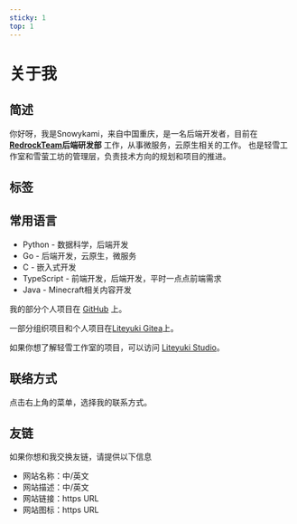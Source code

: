 ```yaml
---
sticky: 1
top: 1
---
```


# 关于我

## 简述
你好呀，我是Snowykami，来自中国重庆，是一名后端开发者，目前在 **[RedrockTeam](https://redrock.team)后端研发部** 工作，从事微服务，云原生相关的工作。
也是轻雪工作室和雪萤工坊的管理层，负责技术方向的规划和项目的推进。

## 标签
<TagsBar />

## 常用语言
- Python - 数据科学，后端开发
- Go - 后端开发，云原生，微服务
- C - 嵌入式开发
- TypeScript - 前端开发，后端开发，平时一点点前端需求
- Java - Minecraft相关内容开发

我的部分个人项目在 [GitHub](https://github.com/snowykami/) 上。

一部分组织项目和个人项目在[Liteyuki Gitea](https://git.liteyuki.icu/snowykami)上。

如果你想了解轻雪工作室的项目，可以访问 [Liteyuki Studio](https://liteyuki.icu)。

## 联络方式
点击右上角的菜单，选择我的联系方式。

## 友链
如果你想和我交换友链，请提供以下信息
- 网站名称：中/英文
- 网站描述：中/英文
- 网站链接：https URL
- 网站图标：https URL

<script setup lang="ts">
import TagsBar from './.vitepress/comps/TagsBar.vue'
</script>
